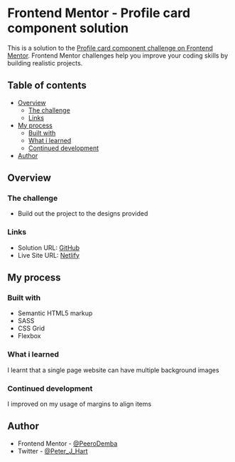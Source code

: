 # Frontend Mentor - Profile card component solution

This is a solution to the [Profile card component challenge on Frontend Mentor](https://www.frontendmentor.io/challenges/profile-card-component-cfArpWshJ). Frontend Mentor challenges help you improve your coding skills by building realistic projects.

## Table of contents

- [Overview](#overview)
  - [The challenge](#the-challenge)
  - [Links](#links)
- [My process](#my-process)
  - [Built with](#built-with)
  - [What i learned](#what-i-learned)
  - [Continued development](#continued-development)
- [Author](#author)

## Overview

### The challenge

- Build out the project to the designs provided

### Links

- Solution URL: [GitHub](https://github.com/PeeroDemba/Profile-Card-Component.git)
- Live Site URL: [Netlify](https://lucent-granita-7215fe.netlify.app)

## My process

### Built with

- Semantic HTML5 markup
- SASS
- CSS Grid
- Flexbox

### What i learned

I learnt that a single page website can have multiple background images

### Continued development

I improved on my usage of margins to align items

## Author

- Frontend Mentor - [@PeeroDemba](https://www.frontendmentor.io/profile/PeeroDemba)
- Twitter - [@Peter_J_Hart](https://twitter.com/Peter_J_Hart)
